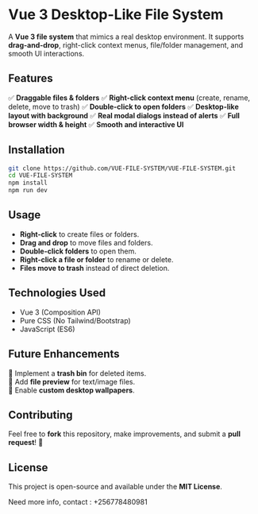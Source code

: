 # Vue 3 Desktop-Like File System

A **Vue 3 file system** that mimics a real desktop environment. It supports **drag-and-drop**, right-click context menus, file/folder management, and smooth UI interactions.

## Features

✅ **Draggable files & folders**
✅ **Right-click context menu** (create, rename, delete, move to trash)
✅ **Double-click to open folders**
✅ **Desktop-like layout with background**
✅ **Real modal dialogs instead of alerts**
✅ **Full browser width & height**
✅ **Smooth and interactive UI**

## Installation

```bash
git clone https://github.com/VUE-FILE-SYSTEM/VUE-FILE-SYSTEM.git
cd VUE-FILE-SYSTEM
npm install
npm run dev
```

## Usage

- **Right-click** to create files or folders.
- **Drag and drop** to move files and folders.
- **Double-click folders** to open them.
- **Right-click a file or folder** to rename or delete.
- **Files move to trash** instead of direct deletion.

## Technologies Used

- Vue 3 (Composition API)
- Pure CSS (No Tailwind/Bootstrap)
- JavaScript (ES6)

## Future Enhancements

🔹 Implement a **trash bin** for deleted items.  
🔹 Add **file preview** for text/image files.  
🔹 Enable **custom desktop wallpapers**.  

## Contributing
Feel free to **fork** this repository, make improvements, and submit a **pull request**! 🚀

## License
This project is open-source and available under the **MIT License**.


Need more info, contact : +256778480981
